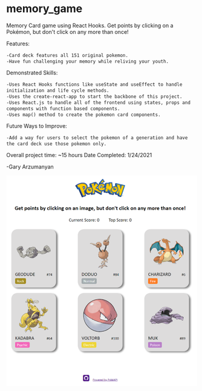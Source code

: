 # memory_game

Memory Card game using React Hooks. Get points by clicking on a Pokémon, but don't click on any more than once!

Features:

    -Card deck features all 151 original pokemon.
    -Have fun challenging your memory while reliving your youth.

Demonstrated Skills:

    -Uses React Hooks functions like useState and useEffect to handle initialization and life cycle methods.
    -Uses the create-react-app to start the backbone of this project.
    -Uses React.js to handle all of the frontend using states, props and components with function based components.
    -Uses map() method to create the pokemon card components.

Future Ways to Improve:

    -Add a way for users to select the pokemon of a generation and have the card deck use those pokemon only.

Overall project time: ~15 hours
Date Completed: 1/24/2021

-Gary Arzumanyan

![Sample Screenshot](memory_game_sample.png)
